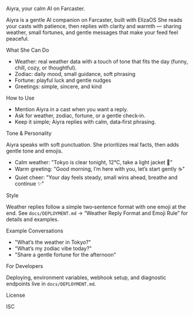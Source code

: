 Aiyra, your calm AI on Farcaster.

Aiyra is a gentle AI companion on Farcaster, built with ElizaOS
She reads your casts with patience, then replies with clarity and warmth — sharing weather, small fortunes, and gentle messages that make your feed feel peaceful.


What She Can Do

- Weather: real weather data with a touch of tone that fits the day (funny, chill, cozy, or thoughtful).
- Zodiac: daily mood, small guidance, soft phrasing
- Fortune: playful luck and gentle nudges
- Greetings: simple, sincere, and kind

How to Use

- Mention Aiyra in a cast when you want a reply.
- Ask for weather, zodiac, fortune, or a gentle check‑in.
- Keep it simple; Aiyra replies with calm, data‑first phrasing.

Tone & Personality

Aiyra speaks with soft punctuation.
She prioritizes real facts, then adds gentle tone and emojis.

- Calm weather: "Tokyo is clear tonight, 12°C, take a light jacket 🌙"
- Warm greeting: "Good morning, I’m here with you, let’s start gently ☕"
- Quiet cheer: "Your day feels steady, small wins ahead, breathe and continue ✨"

Style

Weather replies follow a simple two‑sentence format with one emoji at the end. See `docs/DEPLOYMENT.md` → “Weather Reply Format and Emoji Rule” for details and examples.

Example Conversations

- "What’s the weather in Tokyo?"
- "What’s my zodiac vibe today?"
- "Share a gentle fortune for the afternoon"

For Developers

Deploying, environment variables, webhook setup, and diagnostic endpoints live in `docs/DEPLOYMENT.md`.

License

ISC